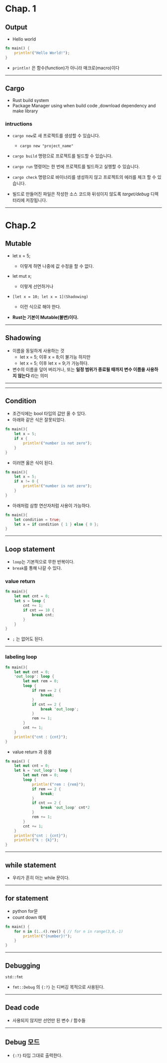 # Chap. 1
## Output
- Hello world

```rust
fn main() {
	println!("Hello World!");
}
```

- `println!` 은 함수(function)가 아니라 매크로(macro)이다

---
## Cargo
- Rust build system
- Package Manager using when build code ,download dependency and make library

### intructions
- `cargo new`로 새 프로젝트를 생성할 수 있습니다. 
	- `cargo new "project_name"`
- `cargo build` 명령으로 프로젝트를 빌드할 수 있습니다. 
- `cargo run` 명령어는 한 번에 프로젝트를 빌드하고 실행할 수 있습니다. 
- `cargo check` 명령으로 바이너리를 생성하지 않고 프로젝트의 에러를 체크 할 수 있습니다.

- 빌드로 만들어진 파일은 작성한 소스 코드와 뒤섞이지 않도록 *target/debug* 디렉터리에 저장됩니다.

---
# Chap.2
## Mutable
- let x = 5;
	- 이렇게 하면 나중에 값 수정을 할 수 없다.
- let mut x;
	- 이렇게 선언하거나
- `[let x = 10; let x = 1](Shadowing)`
	- 이런 식으로 해야 한다.

- **Rust는 기본이 Mutable(불변)이다.**

---
## Shadowing
- 이름을 동일하게 사용하는 것
	- let x = 5; 이후 x = 8;이 불가능 하지만
	- let x = 5; 이후 let x = 9;가 가능하다.
- 변수의 이름을 덮어 버리거나, 또는 **일정 범위가 종료될 때까지 변수 이름을 사용하지 않는다** 라는 의미

---








---
## Condition
- 조건식에는 bool 타입의 값만 올 수 있다.
- 아래와 같은 식은 잘못되었다.

```rust
fn main(){ 
	let x = 5; 
	if x { 
		println!("number is not zero"); 
	} 
}
```

- 이러면 옳은 식이 된다.

```rust
fn main(){ 
	let x = 5; 
	if x != 0 { 
		println!("number is not zero"); 
	} 
}
```

- 아래처럼 삼항 연산자처럼 사용이 가능하다.

```rust
fn main(){ 
	let condition = true; 
	let x = if condition { 1 } else { 0 }; 
}
```

---
## Loop statement
- `loop`는 기본적으로 무한 반복이다.
- `break`를 통해 나갈 수 있다.

### value return
```rust
fn main(){
	let mut cnt = 0;
	let s = loop {
		cnt += 1;
		if cnt == 10 {
			break cnt;
		}
	}
}
```

- `;` 는 없어도 된다.

---
### labeling loop

```rust
fn main(){
	let mut cnt = 0;
	'out_loop': loop {
		let mut rem = 0;
		loop {
			if rem == 2 {
				break;
			}
			if cnt == 2 {
				break 'out_loop';
			}
			rem += 1;
		}
		cnt += 1;
	}
	println!("cnt : {cnt}");
}
```

- value return 과 응용

```rust
fn main() {
	let mut cnt = 0;
	let k = 'out_loop': loop {
		let mut rem = 0;
		loop {
			println!("rem : {rem}");
			if rem == 2 {
				break;
			}
			if cnt == 2 {
				break 'out_loop' cnt*2
			}
			rem += 1;
		}
		cnt += 1;
	}
	println!("cnt : {cnt}");
	println!("k : {k}");
}
```

---
## while statement
- 우리가 흔히 아는 while 문이다.

---
## for statement
- python for문
- count down 예제

```rust
fn main() {
	for n in (1..4).rev() { // for n in range(3,0,-1)
		println!("{number}!");
	}
}
```

---
## Debugging
`std::fmt`
- `fmt::Debug` 의 `{:?}` 는 디버깅 목적으로 사용된다.

---
## Dead code
- 사용되지 않지만 선언만 된 변수 / 함수들

---
## Debug 모드
- `{:?}` 타입 그대로 출력한다.